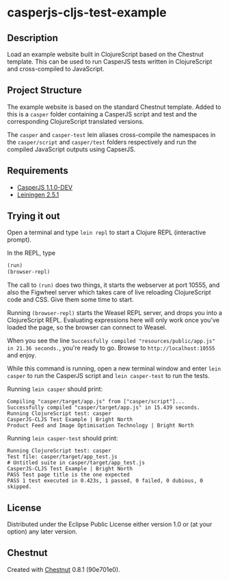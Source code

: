 # casperjs-cljs-test-example


## Description

Load an example website built in ClojureScript based on the Chestnut template. This can be used to run CasperJS tests 
written in ClojureScript and cross-compiled to JavaScript. 

## Project Structure

The example website is based on the standard Chestnut template. Added to this is a `casper` folder containing a CasperJS 
script and test and the corresponding ClojureScript translated versions.

The `casper` and `casper-test` lein aliases cross-compile the namespaces in the `casper/script` and `casper/test` 
folders respectively and run the compiled JavaScript outputs using CapserJS.

## Requirements

* [CasperJS 1.1.0-DEV](http://casperjs.readthedocs.org/en/latest/# ' target "_blank" ')
* [Leiningen 2.5.1](https://github.com/technomancy/leiningen ' target "_blank" ')

## Trying it out

Open a terminal and type `lein repl` to start a Clojure REPL
(interactive prompt).

In the REPL, type

```clojure
(run)
(browser-repl)
```

The call to `(run)` does two things, it starts the webserver at port
10555, and also the Figwheel server which takes care of live reloading
ClojureScript code and CSS. Give them some time to start.

Running `(browser-repl)` starts the Weasel REPL server, and drops you
into a ClojureScript REPL. Evaluating expressions here will only work
once you've loaded the page, so the browser can connect to Weasel.

When you see the line `Successfully compiled "resources/public/app.js"
in 21.36 seconds.`, you're ready to go. Browse to
`http://localhost:10555` and enjoy.

While this command is running, open a new terminal window and enter `lein casper` to run the CasperJS script and 
`lein casper-test` to run the tests.

Running `lein casper` should print:

```\Compiling ClojureScript.
Compiling "casper/target/app.js" from ["casper/script"]...
Successfully compiled "casper/target/app.js" in 15.439 seconds.
Running ClojureScript test: casper
CasperJS-CLJS Test Example | Bright North
Product Feed and Image Optimisation Technology | Bright North
```

Running `lein casper-test` should print:

```Successfully compiled "casper/target/app_test.js" in 15.252 seconds.
Running ClojureScript test: casper
Test file: casper/target/app_test.js
# Untitled suite in casper/target/app_test.js
CasperJS-CLJS Test Example | Bright North
PASS Test page title is the one expected
PASS 1 test executed in 0.423s, 1 passed, 0 failed, 0 dubious, 0 skipped.
```

## License

Distributed under the Eclipse Public License either version 1.0 or (at
your option) any later version.

## Chestnut

Created with [Chestnut](http://plexus.github.io/chestnut/) 0.8.1 (90e701e0).
